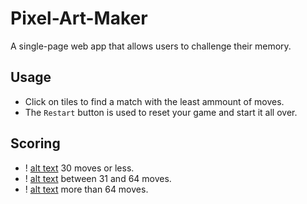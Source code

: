 # Pixel-Art-Maker
A single-page web app that allows users to challenge their memory.

## Usage
- Click on tiles to find a match with the least ammount of moves.
- The ` Restart ` button is used to reset your game and start it all over.

## Scoring
- ! [alt text](imgs/3stars.svg) 30 moves or less.
- ! [alt text](imgs/2stars.svg) between 31 and 64 moves.
- ! [alt text](imgs/1stars.svg) more than 64 moves.